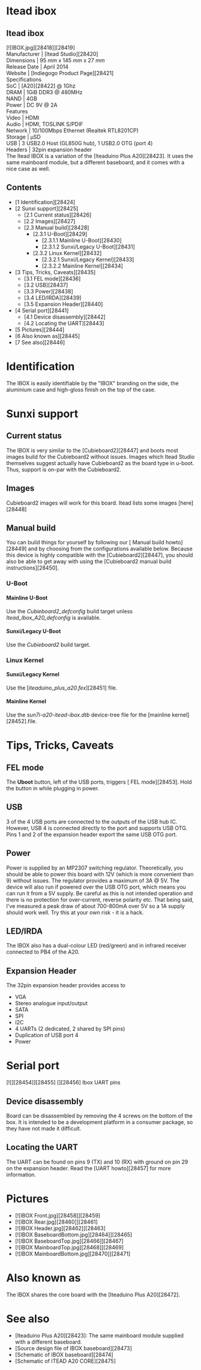 # Itead ibox
Itead ibox  
---  
[![IBOX.jpg][28418]][28419]  
Manufacturer |  [Itead Studio][28420]  
Dimensions |  95 _mm_ x 145 _mm_ x 27 _mm_  
Release Date |  April 2014   
Website |  [Indiegogo Product Page][28421]  
Specifications   
SoC |  [A20][28422] @ 1Ghz   
DRAM |  1GiB DDR3 @ 480MHz   
NAND |  4GB   
Power |  DC 9V @ 2A   
Features   
Video |  HDMI   
Audio |  HDMI, TOSLINK S/PDIF   
Network |  10/100Mbps Ethernet (Realtek RTL8201CP)   
Storage |  µSD   
USB |  3 USB2.0 Host (GL850G hub), 1 USB2.0 OTG (port 4)   
Headers |  32pin expansion header   
The Itead IBOX is a variation of the [Iteaduino Plus A20][28423]. It uses the same mainboard module, but a different baseboard, and it comes with a nice case as well. 
## Contents
  * [1 Identification][28424]
  * [2 Sunxi support][28425]
    * [2.1 Current status][28426]
    * [2.2 Images][28427]
    * [2.3 Manual build][28428]
      * [2.3.1 U-Boot][28429]
        * [2.3.1.1 Mainline U-Boot][28430]
        * [2.3.1.2 Sunxi/Legacy U-Boot][28431]
      * [2.3.2 Linux Kernel][28432]
        * [2.3.2.1 Sunxi/Legacy Kernel][28433]
        * [2.3.2.2 Mainline Kernel][28434]
  * [3 Tips, Tricks, Caveats][28435]
    * [3.1 FEL mode][28436]
    * [3.2 USB][28437]
    * [3.3 Power][28438]
    * [3.4 LED/IRDA][28439]
    * [3.5 Expansion Header][28440]
  * [4 Serial port][28441]
    * [4.1 Device disassembly][28442]
    * [4.2 Locating the UART][28443]
  * [5 Pictures][28444]
  * [6 Also known as][28445]
  * [7 See also][28446]

# Identification
The IBOX is easily identifiable by the "IBOX" branding on the side, the aluminium case and high-gloss finish on the top of the case. 
# Sunxi support
## Current status
The IBOX is very similar to the [Cubieboard2][28447] and boots most images build for the Cubieboard2 without issues. Images which Itead Studio themselves suggest actually have Cubieboard2 as the board type in u-boot. Thus, support is on-par with the Cubieboard2. 
## Images
Cubieboard2 images will work for this board. Itead lists some images [here][28448]
## Manual build
You can build things for yourself by following our [ Manual build howto][28449] and by choosing from the configurations available below. 
Because this device is highly compatible with the [Cubieboard2][28447], you should also be able to get away with using the [Cubieboard2 manual build instructions][28450]. 
### U-Boot
#### Mainline U-Boot
Use the _Cubieboard2_defconfig_ build target unless _Itead_Ibox_A20_defconfig_ is available. 
#### Sunxi/Legacy U-Boot
Use the _Cubieboard2_ build target. 
### Linux Kernel
#### Sunxi/Legacy Kernel
Use the [_iteaduino_plus_a20.fex_][28451] file. 
#### Mainline Kernel
Use the _sun7i-a20-itead-ibox.dtb_ device-tree file for the [mainline kernel][28452].file. 
# Tips, Tricks, Caveats
## FEL mode
The **Uboot** button, left of the USB ports, triggers [ FEL mode][28453]. Hold the button in while plugging in power. 
## USB
3 of the 4 USB ports are connected to the outputs of the USB hub IC. However, USB 4 is connected directly to the port and supports USB OTG. Pins 1 and 2 of the expansion header export the same USB OTG port. 
## Power
Power is supplied by an MP2307 switching regulator. Theoretically, you should be able to power this board with 12V (which is more convenient than 9) without issues. The regulator provides a maximum of 3A @ 5V. 
The device will also run if powered over the USB OTG port, which means you can run it from a 5V supply. Be careful as this is not intended operation and there is no protection for over-current, reverse polarity etc. That being said, I've measured a peak draw of about 700-800mA over 5V so a 1A supply should work well. Try this at your own risk - it is a hack. 
## LED/IRDA
The IBOX also has a dual-colour LED (red/green) and in infrared receiver connected to PB4 of the A20. 
## Expansion Header
The 32pin expansion header provides access to 
  * VGA
  * Stereo analogue input/output
  * SATA
  * SPI
  * I2C
  * 4 UARTs (2 dedicated, 2 shared by SPI pins)
  * Duplication of USB port 4
  * Power

# Serial port
[![][28454]][28455]
[][28456]
Ibox UART pins
## Device disassembly
Board can be disassembled by removing the 4 screws on the bottom of the box. It is intended to be a development platform in a consumer package, so they have not made it difficult. 
## Locating the UART
The UART can be found on pins 9 (TX) and 10 (RX) with ground on pin 29 on the expansion header. Read the [UART howto][28457] for more information. 
# Pictures
  * [![IBOX Front.jpg][28458]][28459]
  * [![IBOX Rear.jpg][28460]][28461]
  * [![IBOX Header.jpg][28462]][28463]
  * [![IBOX BaseboardBottom.jpg][28464]][28465]
  * [![IBOX BaseboardTop.jpg][28466]][28467]
  * [![IBOX MainboardTop.jpg][28468]][28469]
  * [![IBOX MainboardBottom.jpg][28470]][28471]

# Also known as
The IBOX shares the core board with the [Iteaduino Plus A20][28472]. 
# See also
  * [Iteaduino Plus A20][28423]: The same mainboard module supplied with a different baseboard.
  * [Source design file of IBOX baseboard][28473]
  * [Schematic of IBOX baseboard][28474]
  * [Schematic of ITEAD A20 CORE][28475]
